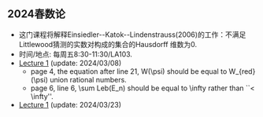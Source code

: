 ##  2024春数论

 - 这门课程将解释Einsiedler--Katok--Lindenstrauss(2006)的工作：不满足Littlewood猜测的实数对构成的集合的Hausdorff 维数为$0$.
 - 时间/地点: 每周五8:30-11:30/LA103.
 - [Lecture 1](https://runlinzhang.github.io/2024SP_Lecture_1.pdf?raw=true) (update: 2024/03/08)
   - page 4, the equation after line 21, W(\psi) should be equal to W_{red}(\psi) union rational numbers.
   - page 6, line 6, \sum Leb(E_n) should be equal to \infty rather than ``< \infty''.
 - [Lecture 1](https://runlinzhang.github.io/2024SP_Lecture_2_0323.pdf?raw=true) (update: 2024/03/23)
